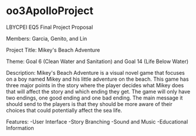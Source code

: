 # oo3ApolloProject
LBYCPEI EQ5 Final Project Proposal

Members: Garcia, Genito, and Lin

Project Title: Mikey's Beach Adventure

Theme: Goal 6 (Clean Water and Sanitation) and Goal 14 (Life Below Water)

Description:
Mikey's Beach Adventure is a visual novel game that focuses on a boy named Mikey and his little adventure on the beach. This game has three major points in the story where the player decides what Mikey does that will affect the story and which ending they get. The game will only have two endings, one good ending and one bad ending. The main message it should send to the players is that they should be more aware of their choices that could potentially affect the sea life.

Features:
-User Interface
-Story Branching
-Sound and Music
-Educational Information
